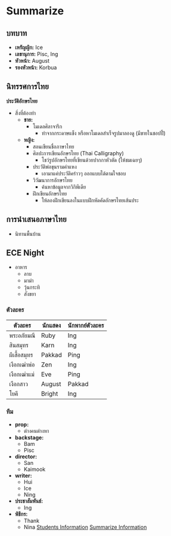 # Summarize
## บทบาท

* **เหรัญญิก:** Ice
* **เลขานุการ:** Pisc, Ing
* **หัวหน้า:** August
* **รองหัวหน้า:** Korbua

## นิทรรศการไทย

**ประวัติอักษรไทย**

* สิ่งที่ต้องทำ
    * **ชาย:**
        * โมเดลศิลาจารึก
            * ทำจากกระดาษแข็ง หรือหาโมเดลสำเร็จรูปมาลองดู (มีขายในชอปปี้)
    * **หญิง:**
        * สอนเขียนชื่อภาษาไทย
        * ศิลปะการเขียนอักษรไทย (Thai Calligraphy)
            * โชว์รูปอักษรไทยที่เขียนด้วยปากกาหัวตัด (ให้ชมเฉยๆ)
        * ประวัติพ่อขุนรามคำแหง
            * เอามาแค่ประวัติคร่าวๆ ออกแบบได้ตามใจชอบ
        * วิวัฒนาการอักษรไทย
            * ค้นหาข้อมูลจากวิกิพีเดีย
        * ฝึกเขียนอักษรไทย
            * ให้ลองฝึกเขียนลงในแบบฝึกหัดคัดอักษรไทยเส้นประ

## การนำเสนอภาษาไทย

* นิทานพื้นบ้าน

## ECE Night

* อาหาร
    * ลาบ
    * มาม่า
    * วุ้นกระทิ
    * สังขยา

### ตัวละคร

| ตัวละคร | นักแสดง | นักพากย์ตัวละคร |
|---|---|---|
| พระอภัยมณี | Ruby | Ing |
| สินสมุทร | Karn | Ing |
| ผีเสื้อสมุทร | Pakkad | Ping |
| เงือกเฒ่าพ่อ | Zen | Ing |
| เงือกเฒ่าแม่ | Eve | Ping |
| เงือกสาว | August | Pakkad |
| โยคี | Bright | Ing |

### ทีม

* **prop:**
    * ต่างคนต่างหา
* **backstage:**
    * Bam
    * Pisc
* **director:**
    * San
    * Kaimook
* **writer:**
    * Hui
    * Ice
    * Ning
* **ประชาสัมพันธ์:**
    * Ing
* **พิธีกร:**
    * Thank
    * Nina
[Students Information](https://raw.githubusercontent.com/ECE-Pisc639/ECE-summarize/main/Information%201.jpg)
[Summarize Information](https://raw.githubusercontent.com/ECE-Pisc639/ECE-summarize/main/Information.jpg)
